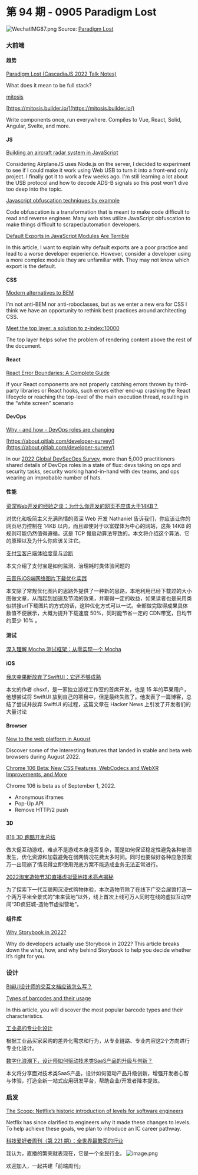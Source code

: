 # 第 94 期 - 0905 Paradigm Lost
![WechatIMG87.png](https://cdn.nlark.com/yuque/0/2022/png/85771/1662339194573-edc07638-a65c-4ca3-8f8a-1f0d44ad94bf.png#clientId=u164f7a19-8ccd-4&crop=0&crop=0&crop=1&crop=1&from=ui&height=317&id=u93afb218&margin=%5Bobject%20Object%5D&name=WechatIMG87.png&originHeight=1266&originWidth=2292&originalType=binary&ratio=1&rotation=0&showTitle=false&size=449255&status=done&style=none&taskId=u381bddf2-4caa-43dc-a0c6-e92421ffdd1&title=&width=573)
Source: [Paradigm Lost](https://docs.google.com/presentation/d/1bGi3KimlbuS0iLG5CCaUnIrzfOno4IbhaZdbI8oBrNQ/edit#slide=id.g149ba0bf215_0_10)
### 大前端
#### 趋势
[Paradigm Lost (CascadiaJS 2022 Talk Notes)](https://www.swyx.io/paradigm-lost/)

What does it mean to be full stack?

[mitosis](https://github.com/BuilderIO/mitosis)


[https://mitosis.builder.io/](https://mitosis.builder.io/)

Write components once, run everywhere. Compiles to Vue, React, Solid, Angular, Svelte, and more.

#### JS
[Building an aircraft radar system in JavaScript](https://charliegerard.dev/blog/aircraft-radar-system-rtl-sdr-web-usb/)

Considering AirplaneJS uses Node.js on the server, I decided to experiment to see if I could make it work using Web USB to turn it into a front-end only project. I finally got it to work a few weeks ago. I'm still learning a lot about the USB protocol and how to decode ADS-B signals so this post won't dive too deep into the topic.

[Javascript obfuscation techniques by example](https://www.trickster.dev/post/javascript-obfuscation-techniques-by-example/)

Code obfuscation is a transformation that is meant to make code difficult to read and reverse engineer. Many web sites utilize JavaScript obfuscation to make things difficult to scraper/automation developers.

[Default Exports in JavaScript Modules Are Terrible](https://www.lloydatkinson.net/posts/2022/default-exports-in-javascript-modules-are-terrible/)

In this article, I want to explain why default exports are a poor practice and lead to a worse developer experience. However, consider a developer using a more complex module they are unfamiliar with. They may not know which export is the default.

#### CSS
[Modern alternatives to BEM](https://daverupert.com/2022/08/modern-alternatives-to-bem/)

I’m not anti-BEM nor anti-roboclasses, but as we enter a new era for CSS I think we have an opportunity to rethink best practices around architecting CSS.

[Meet the top layer: a solution to z-index:10000](https://developer.chrome.com/blog/what-is-the-top-layer/)

The top layer helps solve the problem of rendering content above the rest of the document.

#### React
[React Error Boundaries: A Complete Guide](https://meticulous.ai/blog/react-error-boundaries-complete-guide/)

If your React components are not properly catching errors thrown by third-party libraries or React hooks, such errors either end-up crashing the React lifecycle or reaching the top-level of the main execution thread, resulting in the “white screen” scenario

#### DevOps
[Why - and how - DevOps roles are changing](https://about.gitlab.com/blog/2022/08/31/the-changing-roles-in-devsecops/)


[https://about.gitlab.com/developer-survey/](https://about.gitlab.com/developer-survey/)

In our [2022 Global DevSecOps Survey](https://about.gitlab.com/developer-survey/), more than 5,000 practitioners shared details of DevOps roles in a state of flux: devs taking on ops and security tasks, security working hand-in-hand with dev teams, and ops wearing an improbable number of hats.

#### 性能
[资深Web开发的经验之谈：为什么你开发的网页不应该大于14KB？](https://mp.weixin.qq.com/s/PxSMjOxJWlpLxdvTM4jLWQ)

对优化和极简主义充满热情的资深 Web 开发 Nathaniel 告诉我们，你应该让你的网页尽力控制在 14KB 以内，而且即使对于以富媒体为中心的网站，这条 14KB 的规则可能仍然值得遵循。这是 TCP 慢启动算法导致的。本文将介绍这个算法、它的原理以及为什么你应该关注它。

[支付宝客户端体验度量与诊断](https://mp.weixin.qq.com/s/AFdgPD69D0xj5Xu9m_PIVQ)

本文介绍了支付宝是如何监测、治理耗时类体验问题的

[云音乐iOS端网络图片下载优化实践](https://mp.weixin.qq.com/s/R1XLp9hjHDBdYcOI6w8psw)

本文除了常规优化图片的思路外提供了一种新的思路，本地利用已经下载过的大小图做文章，从而起到加速及节流的效果，并取得一定的收益，如果读者也是采用类似拼接url下载图片的方式的话，这种优化方式可以一试。全部做完取得成果具体数值不便展示，大概为提升下载速度 50%，同时能节省一定的 CDN带宽，日均节约至少 10% 。

#### 测试
[深入理解 Mocha 测试框架：从零实现一个 Mocha](https://mp.weixin.qq.com/s/VMGSf-nsy3P1GOZioccMXw)


#### iOS
[我庆幸果断放弃了SwiftUI：它还不够成熟](https://mp.weixin.qq.com/s/ov7dRn2ksFklSQa_CsJuEg)

本文的作者 chsxf，是一家独立游戏工作室的首席开发，也是 15 年的苹果用户，他想尝试将 SwiftUI 放到自己的项目中，但是最终失败了。他发表了一篇博客，总结了尝试并放弃 SwiftUI 的过程，这篇文章在 Hacker News 上引发了开发者们的大量讨论

#### Browser
[New to the web platform in August](https://web.dev/web-platform-08-2022/)

Discover some of the interesting features that landed in stable and beta web browsers during August 2022.

[Chrome 106 Beta: New CSS Features, WebCodecs and WebXR Improvements, and More](https://blog.chromium.org/2022/09/chrome-106-beta-new-css-features.html)

Chrome 106 is beta as of September 1, 2022.

- Anonymous iframes
- Pop-Up API
- Remove HTTP/2 push

#### 3D
[818 3D 跑酷开发总结](https://mp.weixin.qq.com/s/bF81UWe2UN71ODLyLioudA)

做大促互动游戏，难点不是游戏本身是否复杂，而是如何保证稳定性避免各种崩溃发生，优化资源和加载避免在弱网情况花费太多时间。同时也要做好各种应急预案万一出现崩了情况得立即使用兜底方案不能造成业务无法正常进行。

[2022淘宝造物节3D直播虚拟营地技术亮点揭秘](https://mp.weixin.qq.com/s/xNKAra5MM4cjMamxhF23uA)

为了探索下一代互联网沉浸式购物体验，本次造物节除了在线下广交会展馆打造一个两万平⽶全景式的“未来营地”以外，线上首次上线可万人同时在线的虚拟互动空间“3D疯狂城-造物节虚拟营地”。

#### 组件库
[Why Storybook in 2022?](https://medium.com/storybookjs/why-storybook-in-2022-53bc2f0f38b8)

Why do developers actually use Storybook in 2022? This article breaks down the what, how, and why behind Storybook to help you decide whether it’s right for you.

### 设计
[B端UI设计师的交互文档应该怎么写？](https://mp.weixin.qq.com/s/1dJqVbrqdtsZLiSJ-BVvMw)


[Types of barcodes and their usage](https://scanbot.io/blog/types-of-barcodes/)

In this article, you will discover the most popular barcode types and their characteristics.

[工业品的专业化设计](https://mp.weixin.qq.com/s/Ldh9BFEMP-6vye7Hd-TUdw)

根据工业品买家采购的差异化需求和行为，从专业链路、专业内容这2个方向进行专业化设计。

[数字化浪潮下，设计师如何驱动技术类SaaS产品的升级与创新？](https://mp.weixin.qq.com/s/ioCRUVQEZCQyyfdpfSsm0Q)

本文将分享面对技术类SaaS产品，设计如何驱动产品升级创新，增强开发者心智与体验，打造全新一站式应用研发平台，帮助企业/开发者降本提效。

### 启发
[The Scoop: Netflix’s historic introduction of levels for software engineers](https://blog.pragmaticengineer.com/netflix-levels/)

Netflix has since clarified to engineers why it made these changes to levels. To help achieve these goals, we plan to introduce an IC career pathway.

[科技爱好者周刊（第 221 期）：全世界最繁荣的行业](http://www.ruanyifeng.com/blog/2022/09/weekly-issue-221.html)

我认为，直播的繁荣就表现在，它是一个全民行业。
![image.png](https://cdn.nlark.com/yuque/0/2020/png/85771/1605930034828-7fc81343-651f-4a15-8465-eebe5a23cf61.png#crop=0&crop=0&crop=1&crop=1&height=31&id=C5Hpa&margin=%5Bobject%20Object%5D&name=image.png&originHeight=90&originWidth=2186&originalType=binary&ratio=1&rotation=0&showTitle=false&size=14325&status=done&style=none&title=&width=746)


欢迎加入，一起共建「前端周刊」

